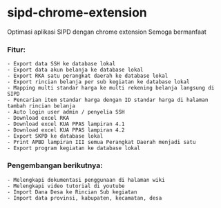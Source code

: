 # sipd-chrome-extension
Optimasi aplikasi SIPD dengan chrome extension
Semoga bermanfaat

### Fitur:
	- Export data SSH ke database lokal
	- Export data akun belanja ke database lokal
	- Export RKA satu perangkat daerah ke database lokal
	- Export rincian belanja per sub kegiatan ke database lokal
	- Mapping multi standar harga ke multi rekening belanja langsung di SIPD
	- Pencarian item standar harga dengan ID standar harga di halaman tambah rincian belanja
	- Auto login user admin / penyelia SSH
	- Download excel RKA
	- Download excel KUA PPAS lampiran 4.1
	- Download excel KUA PPAS lampiran 4.2
	- Export SKPD ke database lokal
	- Print APBD lampiran III semua Perangkat Daerah menjadi satu
	- Export program kegiatan ke database lokal

### Pengembangan berikutnya:
	- Melengkapi dokumentasi penggunaan di halaman wiki
	- Melengkapi video tutorial di youtube
	- Import Dana Desa ke Rincian Sub kegiatan
	- Import data provinsi, kabupaten, kecamatan, desa